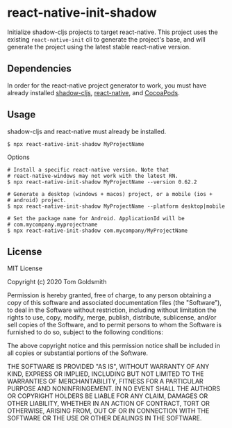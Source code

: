 # react-native-init-shadow

Initialize shadow-cljs projects to target react-native. This project
uses the existing `react-native-init` cli to generate the project's
base, and will generate the project using the latest stable
react-native version.

## Dependencies

In order for the react-native project generator to work, you must have
already installed
[shadow-cljs](https://github.com/thheller/shadow-cljs),
[react-native](https://reactnative.dev/docs/getting-started), and
[CocoaPods](https://guides.cocoapods.org/using/getting-started.html).

## Usage

shadow-cljs and react-native must already be installed.

```shell
$ npx react-native-init-shadow MyProjectName
```

Options 

```shell
# Install a specific react-native version. Note that
# react-native-windows may not work with the latest RN.
$ npx react-native-init-shadow MyProjectName --version 0.62.2
```

```shell
# Generate a desktop (windows + macos) project, or a mobile (ios +
# android) project.
$ npx react-native-init-shadow MyProjectName --platform desktop|mobile
```

```shell
# Set the package name for Android. ApplicationId will be
# com.mycompany.myprojectname
$ npx react-native-init-shadow com.mycompany/MyProjectName
```

## License

MIT License

Copyright (c) 2020 Tom Goldsmith

Permission is hereby granted, free of charge, to any person obtaining a copy
of this software and associated documentation files (the "Software"), to deal
in the Software without restriction, including without limitation the rights
to use, copy, modify, merge, publish, distribute, sublicense, and/or sell
copies of the Software, and to permit persons to whom the Software is
furnished to do so, subject to the following conditions:

The above copyright notice and this permission notice shall be included in all
copies or substantial portions of the Software.

THE SOFTWARE IS PROVIDED "AS IS", WITHOUT WARRANTY OF ANY KIND, EXPRESS OR
IMPLIED, INCLUDING BUT NOT LIMITED TO THE WARRANTIES OF MERCHANTABILITY,
FITNESS FOR A PARTICULAR PURPOSE AND NONINFRINGEMENT. IN NO EVENT SHALL THE
AUTHORS OR COPYRIGHT HOLDERS BE LIABLE FOR ANY CLAIM, DAMAGES OR OTHER
LIABILITY, WHETHER IN AN ACTION OF CONTRACT, TORT OR OTHERWISE, ARISING FROM,
OUT OF OR IN CONNECTION WITH THE SOFTWARE OR THE USE OR OTHER DEALINGS IN THE
SOFTWARE.
